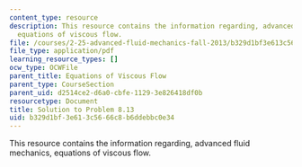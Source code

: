 ```yaml
---
content_type: resource
description: This resource contains the information regarding, advanced fluid mechanics,
  equations of viscous flow.
file: /courses/2-25-advanced-fluid-mechanics-fall-2013/b329d1bf3e613c5666c8b6ddebbc0e34_MIT2_25F13_Shapi8.13_Solut.pdf
file_type: application/pdf
learning_resource_types: []
ocw_type: OCWFile
parent_title: Equations of Viscous Flow
parent_type: CourseSection
parent_uid: d2514ce2-d6a0-cbfe-1129-3e826418df0b
resourcetype: Document
title: Solution to Problem 8.13
uid: b329d1bf-3e61-3c56-66c8-b6ddebbc0e34
---
```

This resource contains the information regarding, advanced fluid mechanics, equations of viscous flow.